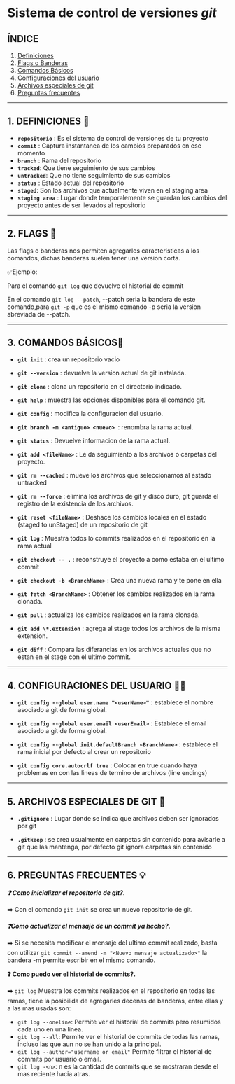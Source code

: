 # Sistema de control de versiones _git_

## ÍNDICE

1. [Definiciones](#id1)
2. [Flags o Banderas](#id2)
3. [Comandos Básicos](#id3)
4. [Configuraciones del usuario](#id4)
5. [Archivos especiales de git](#i5)
6. [Preguntas frecuentes](#id6)

<div id='id1' />

---

## 1. DEFINICIONES 📖

-   **`repositorio`** : Es el sistema de control de versiones de tu proyecto
-   **`commit`** : Captura instantanea de los cambios preparados en ese momento
-   **`branch`** : Rama del repositorio
-   **`tracked`**: Que tiene seguimiento de sus cambios
-   **`untracked`**: Que no tiene seguimiento de sus cambios
-   **`status`** : Estado actual del repositorio
-   **`staged`**: Son los archivos que actualmente viven en el staging area
-   **`staging area`** : Lugar donde temporalemente se guardan los cambios del proyecto antes de ser llevados al repositorio

<div id='id2' />

---

## 2. FLAGS 🚩

Las flags o banderas nos permiten agregarles caracteristicas a los comandos, dichas banderas suelen tener una version corta.

✅Ejemplo:

Para el comando `git log` que devuelve el historial de commit

En el comando `git log --patch`, --patch seria la bandera de este comando,para `git -p` que es el mismo comando -p seria la version abreviada de --patch.

<div id='id3' />

---

## 3. COMANDOS BÁSICOS📓

-   **`git init`** : crea un repositorio vacio

-   **`git --version`** : devuelve la version actual de git instalada.

-   **`git clone`** : clona un repositorio en el directorio indicado.

-   **`git help`** : muestra las opciones disponibles para el comando git.

-   **`git config`** : modifica la configuracion del usuario.

-   **`git branch -m <antiguo> <nuevo> `**: renombra la rama actual.

-   **`git status`** : Devuelve informacion de la rama actual.

-   **`git add <fileName>`** : Le da seguimiento a los archivos o carpetas del proyecto.

-   **`git rm --cached`** : mueve los archivos que seleccionamos al estado untracked

-   **`git rm --force`** : elimina los archivos de git y disco duro, git guarda el registro de la existencia de los archivos.

-   **`git reset <fileName>`** : Deshace los cambios locales en el estado (staged to unStaged) de un repositorio de git

-   **`git log`** : Muestra todos lo commits realizados en el repositorio en la rama actual

-   **`git checkout -- .`** : reconstruye el proyecto a como estaba en el ultimo commit

-   **`git checkout -b <BranchName>`** : Crea una nueva rama y te pone en ella

-   **`git fetch <BranchName>`** : Obtener los cambios realizados en la rama clonada.

-   **`git pull`** : actualiza los cambios realizados en la rama clonada.

-   **`git add \*.extension`** : agrega al stage todos los archivos de la misma extension.

-   **`git diff`** : Compara las diferancias en los archivos actuales que no estan en el stage con el ultimo commit.

<div id='id4' />

---

## 4. CONFIGURACIONES DEL USUARIO 🤵‍♂️

-   **`git config --global user.name "<userName>"`** : establece el nombre asociado a git de forma global.

-   **`git config --global user.email <userEmail>`** : Establece el email asociado a git de forma global.

-   **`git config --global init.defaultBranch <BranchName>`** : establece el rama inicial por defecto al crear un repositorio

-   **`git config core.autocrlf true`** : Colocar en true cuando haya problemas en con las lineas de termino de archivos (line endings)

<div id='id5' />

---

## 5. ARCHIVOS ESPECIALES DE GIT 📁

-   **`.gitignore`** : Lugar donde se indica que archivos deben ser ignorados por git

-   **`.gitkeep`** : se crea usualmente en carpetas sin contenido para avisarle a git que las mantenga, por defecto git ignora carpetas sin contenido

<div id='id6' />

---

## 6. PREGUNTAS FRECUENTES 💡

**_❓ Como inicializar el repositorio de git?._**

➡️ Con el comando `git init` se crea un nuevo repositorio de git.

**_❓Como actualizar el mensaje de un commit ya hecho?._**

➡️ Si se necesita modificar el mensaje del ultimo commit realizado, basta con utilizar `git commit --amend -m "<Nuevo mensaje actualizado>"` la bandera -m permite escribir en el mismo comando.

**❓ Como puedo ver el historial de commits?.**

➡️ `git log` Muestra los commits realizados en el repositorio en todas las ramas, tiene la posibilida de agregarles decenas de banderas, entre ellas y a las mas usadas son:

-   `git log --oneline`: Permite ver el historial de commits pero resumidos cada uno en una linea.
-   `git log --all`: Permite ver el historial de commits de todas las ramas, incluso las que aun no se han unido a la principal.
-   `git log --author="username or email"` Permite filtrar el historial de commits por usuario o email.
-   `git log -<n>`: n es la cantidad de commits que se mostraran desde el mas reciente hacia atras.
